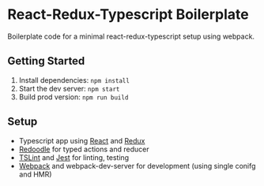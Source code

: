 # React-Redux-Typescript Boilerplate

Boilerplate code for a minimal react-redux-typescript setup using webpack.

## Getting Started

1. Install dependencies: `npm install`
2. Start the dev server: `npm start`
3. Build prod version: `npm run build`

## Setup

* Typescript app using [React](https://github.com/facebook/react) and [Redux](https://github.com/reactjs/redux)
* [Redoodle](https://github.com/palantir/redoodle/) for typed actions and reducer
* [TSLint](https://github.com/palantir/tslint) and [Jest](https://github.com/facebook/jest) for linting, testing
* [Webpack](https://github.com/webpack/webpack) and webpack-dev-server for development (using single conifg and HMR)
